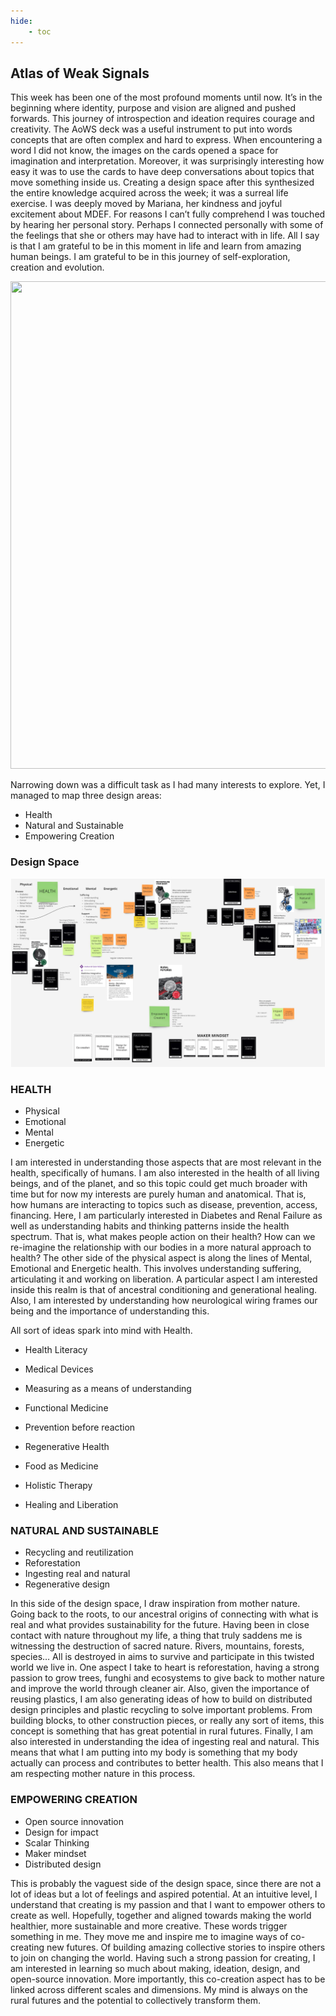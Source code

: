 ```yaml
---
hide:
    - toc
---
```


## Atlas of Weak Signals

This week has been one of the most profound moments until now. It’s in the beginning where identity, purpose and vision are aligned and pushed forwards. This journey of introspection and ideation requires courage and creativity. The AoWS deck was a useful instrument to put into words concepts that are often complex and hard to express. When encountering a word I did not know, the images on the cards opened a space for imagination and interpretation. Moreover, it was surprisingly interesting how easy it was to use the cards to have deep conversations about topics that move something inside us. Creating a design space after this synthesized the entire knowledge acquired across the week; it was a surreal life exercise.
I was deeply moved by Mariana, her kindness and joyful excitement about MDEF. For reasons I can’t fully comprehend I was touched by hearing her personal story. Perhaps I connected personally with some of the feelings that she or others may have had to interact with in life. All I say is that I am grateful to be in this moment in life and learn from amazing human beings. I am grateful to be in this journey of self-exploration, creation and evolution.

<img src="https://antonioheinemann.github.io/MDEF/images/MT01/weaksignals.jpg" width="551" height="780" />


Narrowing down was a difficult task as I had many interests to explore. Yet, I managed to map three design areas:

- Health
- Natural and Sustainable
- Empowering Creation

### Design Space
![](../images/MT01/miro.jpg)


### HEALTH
- Physical
- Emotional
- Mental
- Energetic

I am interested in understanding those aspects that are most relevant in the health, specifically of humans. I am also interested in the health of all living beings, and of the planet, and so this topic could get much broader with time but for now my interests are purely human and anatomical. That is, how humans are interacting to topics such as disease, prevention, access, financing. Here, I am particularly interested in Diabetes and Renal Failure as well as understanding habits and thinking patterns inside the health spectrum. That is, what makes people action on their health? How can we re-imagine the relationship with our bodies in a more natural approach to health? The other side of the physical aspect is along the lines of Mental, Emotional and Energetic health. This involves understanding suffering, articulating it and working on liberation. A particular aspect I am interested inside this realm is that of ancestral conditioning and generational healing. Also, I am interested by understanding how neurological wiring frames our being and the importance of understanding this.

All sort of ideas spark into mind with Health.


- Health Literacy


- Medical Devices


- Measuring as a means of understanding


- Functional Medicine


- Prevention before reaction


- Regenerative Health


- Food as Medicine


- Holistic Therapy


- Healing and Liberation



### NATURAL AND SUSTAINABLE
- Recycling and reutilization
- Reforestation
- Ingesting real and natural
- Regenerative design

In this side of the design space, I draw inspiration from mother nature. Going back to the roots, to our ancestral origins of connecting with what is real and what provides sustainability for the future. Having been in close contact with nature throughout my life, a thing that truly saddens me is witnessing the destruction of sacred nature. Rivers, mountains, forests, species… All is destroyed in aims to survive and participate in this twisted world we live in. One aspect I take to heart is reforestation, having a strong passion to grow trees, funghi and ecosystems to give back to mother nature and improve the world through cleaner air. Also, given the importance of reusing plastics, I am also generating ideas of how to build on distributed design principles and plastic recycling to solve important problems. From building blocks, to other construction pieces, or really any sort of items, this concept is something that has great potential in rural futures. Finally, I am also interested in understanding the idea of ingesting real and natural. This means that what I am putting into my body is something that my body actually can process and contributes to better health. This also means that I am respecting mother nature in this process.

### EMPOWERING CREATION
- Open source innovation
- Design for impact
- Scalar Thinking
- Maker mindset
- Distributed design

This is probably the vaguest side of the design space, since there are not a lot of ideas but a lot of feelings and aspired potential. At an intuitive level, I understand that creating is my passion and that I want to empower others to create as well. Hopefully, together and aligned towards making the world healthier, more sustainable and more creative. These words trigger something in me. They move me and inspire me to imagine ways of co-creating new futures. Of building amazing collective stories to inspire others to join on changing the world. Having such a strong passion for creating, I am interested in learning so much about making, ideation, design, and open-source innovation. More importantly, this co-creation aspect has to be linked across different scales and dimensions. My mind is always on the rural futures and the potential to collectively transform them.
